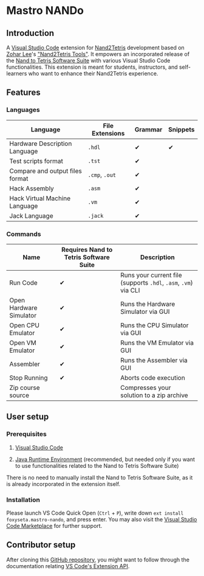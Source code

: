 # Mastro NANDo

## Introduction

A [Visual Studio Code](https://code.visualstudio.com/) extension for [Nand2Tetris](https://www.nand2tetris.org/) development based on [Zohar Lee](https://github.com/leafvmaple/)'s ["Nand2Tetris Tools"](https://github.com/leafvmaple/vscode-nand2tetris).
It empowers an incorporated release of the [Nand to Tetris Software Suite](https://www.nand2tetris.org/software) with various Visual Studio Code functionalities. This extension is meant for students, instructors, and self-learners who want to enhance their Nand2Tetris experience.

## Features

### Languages

Language | File Extensions | Grammar | Snippets
-------- | --------------- | ------- | --------
Hardware Description Language | `.hdl` | ✔︎ | ✔︎
Test scripts format | `.tst` | ✔︎ | 
Compare and output files format | `.cmp`, `.out` | ✔︎ | 
Hack Assembly | `.asm` | ✔︎ | 
Hack Virtual Machine Language | `.vm` | ✔︎ | 
Jack Language | `.jack` | ✔︎ | 

### Commands

Name | Requires Nand to Tetris Software Suite | Description
---- | -------------------------------------- | -----------
Run Code | ✔︎ | Runs your current file (supports `.hdl`, `.asm`, `.vm`) via CLI
Open Hardware Simulator | ✔︎ | Runs the Hardware Simulator via GUI
Open CPU Emulator | ✔︎ | Runs the CPU Simulator via GUI
Open VM Emulator | ✔︎ | Runs the VM Emulator via GUI
Assembler | ✔︎ | Runs the Assembler via GUI
Stop Running | ✔︎ | Aborts code execution
Zip course source | | Compresses your solution to a zip archive

## User setup

### Prerequisites

1. [Visual Studio Code](https://code.visualstudio.com/Download)

1. [Java Runtime Environment](https://www.java.com/en/download/) (recommended, but needed only if you want to use functionalities related to the Nand to Tetris Software Suite)

There is no need to manually install the Nand to Tetris Software Suite, as it is already incorporated in the extension itself.

### Installation

Please launch VS Code Quick Open (`Ctrl` + `P`), write down `ext install foxyseta.mastro-nando`, and press enter.
You may also visit the [Visual Studio Code Marketplace](https://marketplace.visualstudio.com/items/foxyseta/mastro-nando) for further support.

## Contributor setup

After cloning this [GitHub repository](https://github.com/foxyseta/mastro-nando), you might want to follow through the documentation relating [VS Code's Extension API](https://code.visualstudio.com/api).